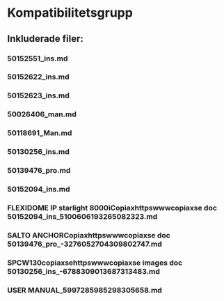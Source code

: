# Kompatibilitetsgrupp

## Inkluderade filer:


### 50152551_ins.md

### 50152622_ins.md

### 50152623_ins.md

### 50026406_man.md

### 50118691_Man.md

### 50130256_ins.md

### 50139476_pro.md

### 50152094_ins.md

### FLEXIDOME IP starlight 8000iCopiaxhttpswwwcopiaxse  doc  50152094_ins_5100606193265082323.md

### SALTO ANCHORCopiaxhttpswwwcopiaxse  doc  50139476_pro_-3276052704309802747.md

### SPCW130copiaxsehttpswwwcopiaxse  images  doc  50130256_ins_-6788309013687313483.md

### USER MANUAL_5997285985298305658.md